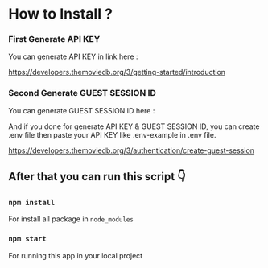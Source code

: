 # How to Install ?

### First Generate API KEY

You can generate API KEY in link here :

https://developers.themoviedb.org/3/getting-started/introduction

### Second Generate GUEST SESSION ID

You can generate GUEST SESSION ID here :

And if you done for generate API KEY & GUEST SESSION ID, you can create .env file then paste your API KEY like .env-example in .env file.

https://developers.themoviedb.org/3/authentication/create-guest-session

## After that you can run this script 👇

### `npm install`

For install all package in `node_modules`

### `npm start`

For running this app in your local project
